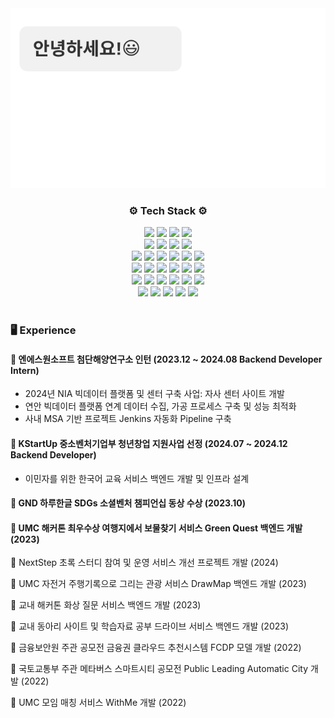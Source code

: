 <div align="center">
    <img src="https://github.com/KellyKimHyeJin/KellyKimHyeJin/blob/main/introduction.svg">
</div>
<h3 align="center">⚙️ Tech Stack ⚙️</h3>
<div align="center">
    <img src="https://img.shields.io/badge/JAVA-F2BB13?style=flat&logo=&logoColor=white"/>
    <img src="https://img.shields.io/badge/Python-3776AB?style=flat&logo=python&logoColor=white"/>
    <img src="https://img.shields.io/badge/C++-00599C?style=flat&logo=cplusplus&logoColor=white"/>
    <img src="https://img.shields.io/badge/Selenium-43B02A?style=flat&logo=selenium&logoColor=white"/>
  </div>
<div align="center">
    <img src="https://img.shields.io/badge/Spring-6DB33F?style=flat&logo=spring&logoColor=white"/>
    <img src="https://img.shields.io/badge/Spring Boot-6DB33F?style=flat&logo=springboot&logoColor=white"/>
    <!--   <img src="https://img.shields.io/badge/Spring Security-6DB33F?style=flat&logo=springsecurity&logoColor=white"/> -->
    <img src="https://img.shields.io/badge/Node.js-5FA04E?style=flat&logo=nodedotjs&logoColor=white"/>
    <img src="https://img.shields.io/badge/Elastic-005571?style=flat&logo=elastic&logoColor=white"/>
  </div>
  <div align="center">
    <img src="https://img.shields.io/badge/Amazon AWS-FF9900?style=flat&logo=Amazon&logoColor=white"/>
    <img src="https://img.shields.io/badge/Nginx-009639?style=flat&logo=nginx&logoColor=white"/>
    <img src="https://img.shields.io/badge/Docker-2496ED?style=flat&logo=docker&logoColor=white"/>
    <img src="https://img.shields.io/badge/Linux-FCC624?style=flat&logo=linux&logoColor=white"/>
    <img src="https://img.shields.io/badge/Ubuntu-E95420?style=flat&logo=ubuntu&logoColor=white"/>
    <img src="https://img.shields.io/badge/Jenkins-D24939?style=flat&logo=jenkins&logoColor=white"/>
  </div>
  <div align="center">
    <img src="https://img.shields.io/badge/PostgreSQL-4169E1?style=flat&logo=postgresql&logoColor=white"/>
    <img src="https://img.shields.io/badge/MySQL-4479A1?style=flat&logo=mysql&logoColor=white"/>
    <img src="https://img.shields.io/badge/MariaDB-003545?style=flat&logo=mariadb&logoColor=white"/>
    <img src="https://img.shields.io/badge/MongoDB-47A248?style=flat&logo=mongodb&logoColor=white"/>
    <img src="https://img.shields.io/badge/Redis-FF4438?style=flat&logo=redis&logoColor=white"/>
    <img src="https://img.shields.io/badge/Kafka-231F20?style=flat&logo=apachekafka&logoColor=white"/>
  </div>
  <div align="center">
    <img src="https://img.shields.io/badge/React-61DAFB?style=flat&logo=react&logoColor=white"/>
    <img src="https://img.shields.io/badge/HTML-E34F26?style=flat&logo=html5&logoColor=white"/>
    <img src="https://img.shields.io/badge/CSS-1572B6?style=flat&logo=css3&logoColor=white"/>
    <img src="https://img.shields.io/badge/JavaScript-F7DF1E?style=flat&logo=javascript&logoColor=white"/>
    <img src="https://img.shields.io/badge/Typescript-3178C6?style=flat&logo=Typescript&logoColor=white"/>
    <img src="https://img.shields.io/badge/MobX-FF9955?style=flat&logo=mobx&logoColor=white"/>
  </div>
  <div align="center">
    <img src="https://img.shields.io/badge/IntelliJ IDEA-000000?style=flat&logo=intellijidea&logoColor=white"/>
    <img src="https://img.shields.io/badge/Git-F05032?style=flat&logo=git&logoColor=white"/>
    <img src="https://img.shields.io/badge/Slack-4A154B?style=flat&logo=slack&logoColor=white"/>
    <img src="https://img.shields.io/badge/Jira-0052CC?style=flat&logo=jira&logoColor=white"/>
    <img src="https://img.shields.io/badge/Swagger-85EA2D?style=flat&logo=swagger&logoColor=white"/>
  </div>
<!-- <h3 align="center">💬 Contact Me 💬</h3> -->
<br>
<h3>🖥️ Experience </h3>
<div>
    <h4>💫 엔에스원소프트 첨단해양연구소 인턴 (2023.12 ~ 2024.08 Backend Developer Intern) </h4>
<!--     <p style="font-weight: 300;"><em>2023.12 ~ 2024.08 Backend Developer Intern  </em></p> -->
    <ul>
        <li>2024년 NIA 빅데이터 플랫폼 및 센터 구축 사업: 자사 센터 사이트 개발</li>
        <li>연안 빅데이터 플랫폼 연계 데이터 수집, 가공 프로세스 구축 및 성능 최적화</li>
        <li>사내 MSA 기반 프로젝트 Jenkins 자동화 Pipeline 구축</li>
    </ul>
</div>
<div>
    <h4>💫 KStartUp 중소벤처기업부 청년창업 지원사업 선정 (2024.07 ~ 2024.12 Backend Developer) </h4>
    <ul>
        <li> 이민자를 위한 한국어 교육 서비스 백엔드 개발 및 인프라 설계</li>
    </ul>
</div>
<div>
    <h4>💫 GND 하루한글 SDGs 소셜벤처 챔피언십 동상 수상 (2023.10) </h4>
</div>
<div>
    <h4> 💫 UMC 해커톤 최우수상 여행지에서 보물찾기 서비스 Green Quest 백엔드 개발 (2023) </h4>
</div>
<p>💫 NextStep 초록 스터디 참여 및 운영 서비스 개선 프로젝트 개발 (2024)</p>
<p>💫 UMC 자전거 주행기록으로 그리는 관광 서비스 DrawMap 백엔드 개발 (2023) </p>
<p>💫 교내 해커톤 화상 질문 서비스 백엔드 개발 (2023) </p>
<p>💫 교내 동아리 사이트 및 학습자료 공부 드라이브 서비스 백엔드 개발 (2023) </p>
<p>💫 금융보안원 주관 공모전 금융권 클라우드 추천시스템 FCDP 모델 개발 (2022) </p>
<p>💫 국토교통부 주관 메타버스 스마트시티 공모전 Public Leading Automatic City 개발 (2022) </p>
<p>💫 UMC 모임 매칭 서비스 WithMe 개발 (2022) </p>




<!--
**KellyKimHyeJin/KellyKimHyeJin** is a ✨ _special_ ✨ repository because its `README.md` (this file) appears on your GitHub profile.

Here are some ideas to get you started:

- 🔭 I’m currently working on ...
- 🌱 I’m currently learning ...
- 👯 I’m looking to collaborate on ...
- 🤔 I’m looking for help with ...
- 💬 Ask me about ...
- 📫 How to reach me: ...
- 😄 Pronouns: ...
- ⚡ Fun fact: ...
-->
